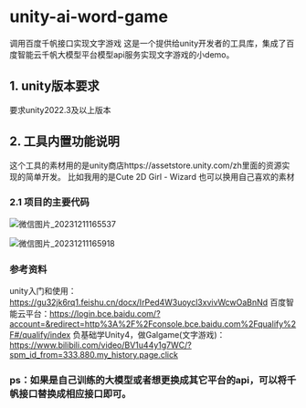 # unity-ai-word-game
调用百度千帆接口实现文字游戏
这是一个提供给unity开发者的工具库，集成了百度智能云千帆大模型平台模型api服务实现文字游戏的小demo。
## 1. unity版本要求

要求unity2022.3及以上版本

## 2. 工具内置功能说明
这个工具的素材用的是unity商店https://assetstore.unity.com/zh里面的资源实现的简单开发。
比如我用的是Cute 2D Girl - Wizard
也可以换用自己喜欢的素材

### 2.1 项目的主要代码
![微信图片_20231211165537](https://github.com/misener7/unity-ai-word-game/assets/10563376/e67bc22f-3f03-4016-ada0-5663ae0f0c76)

![微信图片_20231211165918](https://github.com/misener7/unity-ai-word-game/assets/10563376/0422dcfa-6c62-4cf7-adb9-7a840a552e1e)

### 参考资料
unity入门和使用：https://gu32jk6rq1.feishu.cn/docx/IrPed4W3uoycl3xvivWcwOaBnNd
百度智能云平台：https://login.bce.baidu.com/?account=&redirect=http%3A%2F%2Fconsole.bce.baidu.com%2Fqualify%2F#/qualify/index
负基础学Unity4，做Galgame(文字游戏)：https://www.bilibili.com/video/BV1u44y1g7WC/?spm_id_from=333.880.my_history.page.click

### ps：如果是自己训练的大模型或者想更换成其它平台的api，可以将千帆接口替换成相应接口即可。


